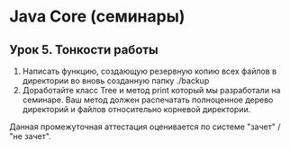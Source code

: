 # Java Core (семинары)

## Урок 5. Тонкости работы

1. Написать функцию, создающую резервную копию всех файлов в директории во вновь созданную папку ./backup
2. Доработайте класс Tree и метод print который мы разработали на семинаре. Ваш метод должен распечатать полноценное
   дерево директорий и файлов относительно корневой директории.

Данная промежуточная аттестация оценивается по системе "зачет" / "не зачет".